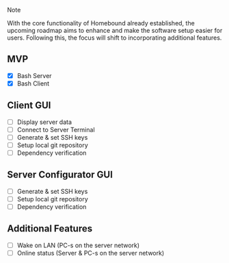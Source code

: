 > [!NOTE]  
> With the core functionality of Homebound already established, the upcoming roadmap aims to enhance and make the software setup easier for users. Following this, the focus will shift to incorporating additional features.

## MVP
- [x] Bash Server
- [x] Bash Client

## Client GUI
- [ ]  Display server data
- [ ]  Connect to Server Terminal
- [ ]  Generate & set SSH keys
- [ ]  Setup local git repository
- [ ]  Dependency verification

## Server Configurator GUI
- [ ] Generate & set SSH keys
- [ ] Setup local git repository
- [ ] Dependency verification

## Additional Features
  - [ ] Wake on LAN (PC-s on the server network)
  - [ ] Online status (Server & PC-s on the server network)
